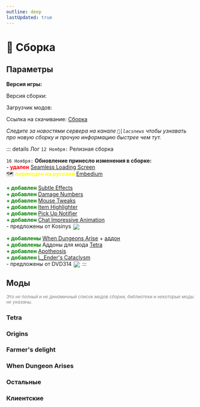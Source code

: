 ```yaml
---
outline: deep
lastUpdated: true
---
```


# 🔮 Сборка
## Параметры 

**Версия игры: <Badge type="info" text="1.20.1" />**

Версия сборки: <Badge type="tip" text="v2.12" />

Загрузчик модов: <Badge type="info" text="1.20.1 Forge" />

Ссылка на скачивание: [Сборка](https://drive.google.com/uc?export=download&id=1aG8czBV8oGXpzmeVNt7AoMiv6D9K18zM) 

*Следите за новостями сервера на канале `📰│lacsnews` чтобы узнавать про новую сборку и прочую  информацию быстрее чем тут.*

::: details Лог
`12 Ноября:` Релизная сборка 

`16 Ноября:` **Обновление принесло изменения в сборке:** <br/>
**<span style="color: red;">- удален</span>** [Seamless Loading Screen](https://www.curseforge.com/minecraft/mc-mods/seamless-loading-screen-forge) <br/>
🗺️ **<span style="color: yellow;">переведен на русский</span>** [Embedium](https://www.curseforge.com/minecraft/mc-mods/embeddium) <br/>

**<span style="color: green;">+ добавлен</span>** [Subtle Effects](https://modrinth.com/mod/subtle-effects) <br/>
**<span style="color: green;">+ добавлен</span>** [Damage Numbers](https://modrinth.com/mod/damagenumbers) <br/>
**<span style="color: green;">+ добавлен</span>** [Mouse Tweaks](https://modrinth.com/mod/mouse-tweaks) <br/>
**<span style="color: green;">+ добавлен</span>** [Item Highlighter](https://modrinth.com/mod/item-highlighter) <br/>
**<span style="color: green;">+ добавлен</span>** [Pick Up Notifier](https://modrinth.com/mod/pick-up-notifier) <br/>
**<span style="color: green;">+ добавлен</span>** [Chat Impressive Animation](https://modrinth.com/mod/chat-impressive-animation) <br/>
\- предложены от Kosinys <img src="https://api.mineatar.io/face/58650faf-08ae-438a-a1ce-ec99ba38c4e6?scale=3" style="display: inline; margin: 0 2px; vertical-align: middle;" />

**<span style="color: green;">+ добавлены</span>** [When Dungeons Arise](https://modrinth.com/mod/when-dungeons-arise) + [аддон](https://modrinth.com/mod/when-dungeons-arise-seven-seas) <br/>
**<span style="color: green;">+ добавлены</span>** Аддоны для мода [Tetra](https://www.curseforge.com/minecraft/mc-mods/tetra) <br/>
**<span style="color: green;">+ добавлен</span>** [Apotheosis](https://www.curseforge.com/minecraft/mc-mods/apotheosis) <br/>
**<span style="color: green;">+ добавлен</span>** [L_Ender's Cataclysm](https://modrinth.com/mod/l_enders-cataclysm) <br/>
\- предложены от DVD314 <img src="https://api.mineatar.io/face/9806b0b5-baa2-48c6-b70e-64af239a78eb?scale=3" style="display: inline; margin: 0 2px; vertical-align: middle;" />
:::

## Моды
*<span style="color: gray;"><sup>Это не полный и не динамичный список модов сборки, библиотеки и некоторые моды не указаны. </sup></span>*

### Tetra
<Box :items="[
    { 
      name: 'Tetra', 
      link: 'https://www.curseforge.com/minecraft/mc-mods/tetra', 
      image: 'https://media.forgecdn.net/avatars/thumbnails/145/263/256/256/636561479419470125.png', 
      color: '#FF0000', desc: 'Curseforge', //icon: 'simple-icons:curseforge'
    },
    { 
      name: 'Tetra\'s Delight', 
      link: 'https://www.curseforge.com/minecraft/mc-mods/tetras-delight', 
      image: 'https://media.forgecdn.net/avatars/thumbnails/798/825/256/256/638160739358634114.png', 
      color: '#FF0000', desc: 'Curseforge', //icon: 'simple-icons:curseforge'
    },
    { 
      name: 'Tetra Extras', 
      link: 'https://www.curseforge.com/minecraft/mc-mods/tetra-extras', 
      image: 'https://media.forgecdn.net/avatars/thumbnails/892/921/256/256/638335602446424383.jpeg', 
      color: '#FF0000', desc: 'Curseforge', //icon: 'simple-icons:curseforge'
    },
    { 
      name: 'Tetranomicon', 
      link: 'https://www.curseforge.com/minecraft/mc-mods/tetranomicon', 
      image: 'https://media.forgecdn.net/avatars/thumbnails/342/136/256/256/637485806201591590.png', 
      color: '#FF0000', desc: 'Curseforge', //icon: 'simple-icons:curseforge'
    },
    { 
      name: 'Tetratic Combat Expanded', 
      link: 'https://www.curseforge.com/minecraft/mc-mods/tetratic-combat-expanded', 
      image: 'https://media.forgecdn.net/avatars/thumbnails/923/383/256/256/638390001570626488.png', 
      color: '#FF0000', desc: 'Curseforge', //icon: 'simple-icons:curseforge'
    },
    { 
      name: 'tetracelium', 
      link: 'https://www.curseforge.com/minecraft/mc-mods/tetracelium', 
      image: 'https://media.forgecdn.net/avatars/thumbnails/896/866/256/256/638341965915537559.png', 
      color: '#FF0000', desc: 'Curseforge', //icon: 'simple-icons:curseforge'
    },
    ]"
/>

### Origins
<Box :items="[
  { 
    name: 'Origins', 
    link: 'https://www.curseforge.com/minecraft/mc-mods/origins-forge', 
    image: 'https://media.forgecdn.net/avatars/thumbnails/373/582/256/256/637546267631048138.png', 
    color: '#FF0000', desc: 'Curseforge', 
  },
  { 
    name: 'Origins: Classes', 
    link: 'https://www.curseforge.com/minecraft/mc-mods/origins-classes-forge', 
    image: 'https://media.forgecdn.net/avatars/thumbnails/531/506/256/256/637853705659037696.png', 
    color: '#FF0000', desc: 'Curseforge', 
  },
  ]"
/>

### Farmer's delight
<Box :items="[
  { 
    name: 'Farmer\'s Delight', 
    link: 'https://www.curseforge.com/minecraft/mc-mods/farmers-delight', 
    image: 'https://media.forgecdn.net/avatars/thumbnails/396/11/256/256/637595005615179370.png', 
    color: '#FF0000', desc: 'Curseforge', 
  },
  { 
    name: 'Nether\'s Delight', 
    link: 'https://www.curseforge.com/minecraft/mc-mods/nethers-delight', 
    image: 'https://media.forgecdn.net/avatars/thumbnails/397/613/256/256/637598857629083481.png', 
    color: '#FF0000', desc: 'Curseforge', 
  },
]"
/>

### When Dungeon Arises
<Box :items="[
  { 
      name: 'When Dungeons Arise', 
      link: 'https://modrinth.com/mod/when-dungeons-arise', 
      image: 'https://cdn.modrinth.com/data/8DfbfASn/4240773f6aa5f8c69f44a5e2e0ff313f98ff3389_96.webp', 
      color: '#00FF00', desc: 'Modrinth', //icon: 'simple-icons:modrinth'
    },
    {
      name: 'Seven Seas', 
      link: 'https://modrinth.com/mod/when-dungeons-arise-seven-seas', 
      image: 'https://cdn.modrinth.com/data/ZsrrjDbP/dde6d034253f027dad87ffb06e2f047b0b5c96a0_96.webp', 
      color: '#00FF00', desc: 'Modrinth', //icon: 'simple-icons:modrinth'
    },
]"/>

### Остальные
<Box :items="[
    { 
      name: 'Stellarity', 
      link: 'https://modrinth.com/datapack/stellarity', 
      image: 'https://cdn.modrinth.com/data/bZgeDzN8/29e68b62071c7a73e09c3ec8da8c0016d4582b55_96.webp', 
      color: '#00FF00', desc: 'Modrinth', //icon: 'simple-icons:modrinth'
    },
    { 
      name: 'Goblin Traders', 
      link: 'https://mrcrayfish.com/mods/goblintraders/download/ec0ce31fa1f8e4d82bfcfc2a45f9f8092f9fc2df', 
      image: 'https://mrcrayfish.com/content/mods/goblintraders/icon.webp', 
      color: '#FF0000', desc: 'Crayfish', //icon: 'simple-icons:modrinth'
    },
    { 
      name: 'Alex\'s Mobs', 
      link: 'https://www.curseforge.com/minecraft/mc-mods/alexs-mobs', 
      image: 'https://media.forgecdn.net/avatars/thumbnails/543/777/256/256/637874731161865623.jpeg', 
      color: '#FF0000', desc: 'Curseforge', 
    },
    { 
      name: 'Artifacts', 
      link: 'https://www.curseforge.com/minecraft/mc-mods/artifacts', 
      image: 'https://media.forgecdn.net/avatars/thumbnails/444/622/256/256/637699815276651872.png', 
      color: '#FF0000', desc: 'Curseforge', 
    },
    { 
      name: 'Cobweb', 
      link: 'https://modrinth.com/mod/cobweb', 
      image: 'https://cdn.modrinth.com/data/dQcfqGbl/efabe366d357324b430892f41a6239e3d4fe9271_96.webp', 
      color: '#00FF00', desc: 'Modrinth', 
    },
    { 
      name: 'Call of Yucatán', 
      link: 'https://www.curseforge.com/minecraft/mc-mods/call-of-yucutan', 
      image: 'https://media.forgecdn.net/avatars/thumbnails/1002/886/256/256/638523299285638581.png', 
      color: '#FF0000', desc: 'Curseforge', 
    },
    { 
      name: 'Relics', 
      link: 'https://www.curseforge.com/minecraft/mc-mods/relics-mod', 
      image: 'https://media.forgecdn.net/avatars/thumbnails/914/338/256/256/638371376399491795_animated.gif', 
      color: '#FF0000', desc: 'Curseforge', 
    },
    { 
      name: 'Exposure', 
      link: 'https://www.curseforge.com/minecraft/mc-mods/exposure', 
      image: 'https://media.forgecdn.net/avatars/thumbnails/1029/426/256/256/638551434733696364_animated.gif', 
      color: '#FF0000', desc: 'Curseforge', 
    },
    { 
      name: 'Target Dummy', 
      link: 'https://www.curseforge.com/minecraft/mc-mods/mmmmmmmmmmmm', 
      image: 'https://media.forgecdn.net/avatars/thumbnails/727/100/256/256/638080208599452100.png', 
      color: '#FF0000', desc: 'Curseforge', 
    },
    { 
      name: 'Etched', 
      link: 'https://www.curseforge.com/minecraft/mc-mods/etched', 
      image: 'https://media.forgecdn.net/avatars/thumbnails/939/472/256/256/638419301379970746.png', 
      color: '#FF0000', desc: 'Curseforge', 
    },
    { 
      name: 'Better Combat', 
      link: 'https://www.curseforge.com/minecraft/mc-mods/better-combat-by-daedelus', 
      image: 'https://media.forgecdn.net/avatars/thumbnails/566/413/256/256/637925434672465483.png', 
      color: '#FF0000', desc: 'Curseforge', 
    },
    { 
      name: 'Another Furniture', 
      link: 'https://www.curseforge.com/minecraft/mc-mods/another-furniture', 
      image: 'https://media.forgecdn.net/avatars/thumbnails/531/947/256/256/637854788299840042.png', 
      color: '#FF0000', desc: 'Curseforge', 
    },
    { 
      name: 'Remastered Stru..', 
      link: 'https://www.curseforge.com/minecraft/mc-mods/remastered-structure', 
      image: 'https://media.forgecdn.net/avatars/thumbnails/1053/629/256/256/638584247518896155.png', 
      color: '#FF0000', desc: 'Curseforge', 
    },
    { 
      name: 'Botania', 
      link: 'https://www.curseforge.com/minecraft/mc-mods/botania', 
      image: 'https://media.forgecdn.net/avatars/thumbnails/588/690/256/256/637958999552256716.png', 
      color: '#FF0000', desc: 'Curseforge', 
    },
    { 
      name: 'Improvable Skills', 
      link: 'https://modrinth.com/mod/improvable-skills', 
      image: 'https://cdn.modrinth.com/data/9fT7HUaI/1c437a0c5dbb4dc893ec6a91a7ac335e2a1772b8.png', 
      color: '#00FF00', desc: 'Modrinth', 
    },
    { 
      name: 'Ribbits', 
      link: 'https://www.curseforge.com/minecraft/mc-mods/ribbits', 
      image: 'https://media.forgecdn.net/avatars/thumbnails/1013/839/256/256/638538895773776677.png', 
      color: '#FF0000', desc: 'Curseforge', 
    },
    { 
      name: 'Spellbooks', 
      link: 'https://www.curseforge.com/minecraft/mc-mods/irons-spells-n-spellbooks', 
      image: 'https://media.forgecdn.net/avatars/thumbnails/871/265/256/256/638288661913483053.png', 
      color: '#FF0000', desc: 'Curseforge', 
    },
    { 
      name: 'Mob Variants', 
      link: 'https://www.curseforge.com/minecraft/mc-mods/more-mob-variants', 
      image: 'https://media.forgecdn.net/avatars/thumbnails/629/271/256/256/638027075824799126.png', 
      color: '#FF0000', desc: 'Curseforge', 
    },
    { 
      name: 'Lootr', 
      link: 'https://www.curseforge.com/minecraft/mc-mods/lootr', 
      image: 'https://media.forgecdn.net/avatars/thumbnails/337/5/256/256/637473842688195004.png', 
      color: '#FF0000', desc: 'Curseforge', 
    },
    { 
      name: 'Cold Sweat', 
      link: 'https://www.curseforge.com/minecraft/mc-mods/cold-sweat', 
      image: 'https://media.forgecdn.net/avatars/thumbnails/1108/699/256/256/638659111909074275.png', 
      color: '#FF0000', desc: 'Curseforge', 
    },
    { 
      name: 'Celestisynth', 
      link: 'https://www.curseforge.com/minecraft/mc-mods/celestisynth', 
      image: 'https://media.forgecdn.net/avatars/thumbnails/1089/142/256/256/638632093186782305.png', 
      color: '#FF0000', desc: 'Curseforge', 
    },
    { 
      name: 'Aquamirae', 
      link: 'https://www.curseforge.com/minecraft/mc-mods/ob-aquamirae', 
      image: 'https://media.forgecdn.net/avatars/thumbnails/464/755/256/256/637744772991786976.png', 
      color: '#FF0000', desc: 'Curseforge', 
    },
    { 
      name: 'Apotheosis', 
      link: 'https://www.curseforge.com/minecraft/mc-mods/apotheosis', 
      image: 'https://media.forgecdn.net/avatars/thumbnails/806/643/256/256/638174667713250064.png', 
      color: '#FF0000', desc: 'Curseforge', 
    },
    { 
      name: 'L_Ender\'s Cataclysm', 
      link: 'https://modrinth.com/mod/l_enders-cataclysm', 
      image: 'https://cdn.modrinth.com/data/46KJle7n/4de43b519c4b4ce09c5a3155e908da446dbf455a_96.webp', 
      color: '#00FF00', desc: 'Modrinth', //icon: 'simple-icons:modrinth'
    },
    ]"
/>

### Клиентские
<br/>

<Box :items="[
    { 
      name: 'JEI', 
      link: 'https://www.curseforge.com/minecraft/mc-mods/jei', 
      image: 'https://media.forgecdn.net/avatars/thumbnails/29/69/256/256/635838945588716414.jpeg', 
      color: '#FF0000', desc: 'Curseforge', //icon: 'simple-icons:curseforge'
    },
    { 
      name: 'Dynamic Crosshair', 
      link: 'https://www.curseforge.com/minecraft/mc-mods/dynamic-crosshair', 
      image: 'https://media.forgecdn.net/avatars/thumbnails/547/853/256/256/637882438968201811.png', 
      color: '#FF0000', desc: 'Curseforge', //icon: 'simple-icons:curseforge'
    },
    { 
      name: 'Dynamic Lights', 
      link: 'https://modrinth.com/datapack/dynamic-lights', 
      image: 'https://cdn.modrinth.com/data/7YjclEGc/0b491b5a8bfd478037f1392f1d3effc773758ef9.png', 
      color: '#00FF00', desc: 'Modrinth', //icon: 'simple-icons:modrinth'
    },
    { 
      name: 'Plasmo Voice', 
      link: 'https://modrinth.com/plugin/plasmo-voice', 
      image: 'https://cdn.modrinth.com/data/1bZhdhsH/72c1641d4af92d93546958a2c87e0b5fd1c3f650_96.webp', 
      color: '#00FF00', desc: 'Modrinth', //icon: 'simple-icons:modrinth'
    },
    { 
      name: 'Embeddium', 
      link: 'https://www.curseforge.com/minecraft/mc-mods/embeddium', 
      image: 'https://media.forgecdn.net/avatars/thumbnails/893/778/256/256/638336829931216743.png', 
      color: '#FF0000', desc: 'Curseforge', //icon: 'simple-icons:curseforge'
    },
    { 
      name: 'Jade 🔍', 
      link: 'https://www.curseforge.com/minecraft/mc-mods/jade', 
      image: 'https://media.forgecdn.net/avatars/thumbnails/207/323/256/256/636965628804677340.png', 
      color: '#FF0000', desc: 'Curseforge', //icon: 'simple-icons:curseforge'
    },
    { 
      name: 'Not En. Anim.', 
      link: 'https://modrinth.com/mod/not-enough-animations', 
      image: 'https://cdn.modrinth.com/data/MPCX6s5C/b97fd5f7a893165052408b747286d6eb38d57abb_96.webp', 
      color: '#00FF00', desc: 'Modrinth', //icon: 'simple-icons:modrinth'
    },
    { 
      name: 'FancyMenu', 
      link: 'https://www.curseforge.com/minecraft/mc-mods/fancymenu', 
      image: 'https://media.forgecdn.net/avatars/thumbnails/935/544/256/256/638412386316055428.png', 
      color: '#FF0000', desc: 'Curseforge', //icon: 'simple-icons:curseforge'
    },
    { 
      name: 'AppleSkin', 
      link: 'https://www.curseforge.com/minecraft/mc-mods/appleskin', 
      image: 'https://media.forgecdn.net/avatars/thumbnails/47/527/256/256/636066936394500688.png', 
      color: '#FF0000', desc: 'Curseforge', //icon: 'simple-icons:curseforge'
    },
    { 
      name: 'Subtle Effects', 
      link: 'https://modrinth.com/mod/subtle-effects', 
      image: 'https://cdn.modrinth.com/data/4q8UOK1d/8a5d3febe9a9badba435a3f66a49668d04ada01f_96.webp', 
      color: '#00FF00', desc: 'Modrinth', //icon: 'simple-icons:modrinth'
    },
    { 
      name: 'Damage Numbers', 
      link: 'https://modrinth.com/mod/damagenumbers', 
      image: 'https://cdn.modrinth.com/data/iWdXs2dQ/a267af77da4c8380e57bfa8258a5abd3b98547cc.png', 
      color: '#00FF00', desc: 'Modrinth', //icon: 'simple-icons:modrinth'
    },
    { 
      name: 'Mouse Tweaks', 
      link: 'https://modrinth.com/mod/mouse-tweaks', 
      image: 'https://cdn.modrinth.com/data/aC3cM3Vq/6c0eaa4e60a9c87f4766f222ff63286f09da32c0_96.webp', 
      color: '#00FF00', desc: 'Modrinth', //icon: 'simple-icons:modrinth'
    },
    { 
      name: 'Item Highlighter', 
      link: 'https://modrinth.com/mod/item-highlighter', 
      image: 'https://cdn.modrinth.com/data/cVNW5lr6/5e15f8c53ea36ca5391cdd9bbdea33261fa4c18d_96.webp', 
      color: '#00FF00', desc: 'Modrinth', //icon: 'simple-icons:modrinth'
    },
    { 
      name: 'Pick Up Notifier', 
      link: 'https://modrinth.com/mod/pick-up-notifier', 
      image: 'https://cdn.modrinth.com/data/ZX66K16c/8005a3a223dde914bebce0639db1127950cc6c1b_96.webp', 
      color: '#00FF00', desc: 'Modrinth', //icon: 'simple-icons:modrinth'
    },
    { 
      name: 'Chat Impressive Animation', 
      link: 'https://modrinth.com/mod/chat-impressive-animation', 
      image: 'https://cdn.modrinth.com/data/DnL1AGAI/94dc7f885aff308e6af79d12f8f3d9923a413d09_96.webp', 
      color: '#00FF00', desc: 'Modrinth', //icon: 'simple-icons:modrinth'
    },
    ]"
/>